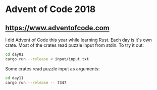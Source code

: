 # Advent of Code 2018

## <https://www.adventofcode.com>

I did Advent of Code this year while learning Rust. Each day is it's own crate. Most of the crates read puzzle input from stdin. To try it out:

```sh
cd day01
cargo run --release < input/input.txt
```

Some crates read puzzle input as arguments:

```sh
cd day11
cargo run --release -- 7347
```